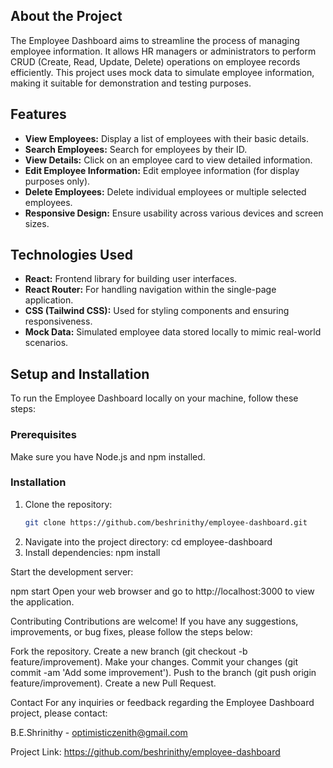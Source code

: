 ## About the Project

The Employee Dashboard aims to streamline the process of managing employee information. It allows HR managers or administrators to perform CRUD (Create, Read, Update, Delete) operations on employee records efficiently. This project uses mock data to simulate employee information, making it suitable for demonstration and testing purposes.

## Features

- **View Employees:** Display a list of employees with their basic details.
- **Search Employees:** Search for employees by their ID.
- **View Details:** Click on an employee card to view detailed information.
- **Edit Employee Information:** Edit employee information (for display purposes only).
- **Delete Employees:** Delete individual employees or multiple selected employees.
- **Responsive Design:** Ensure usability across various devices and screen sizes.

## Technologies Used

- **React:** Frontend library for building user interfaces.
- **React Router:** For handling navigation within the single-page application.
- **CSS (Tailwind CSS):** Used for styling components and ensuring responsiveness.
- **Mock Data:** Simulated employee data stored locally to mimic real-world scenarios.

## Setup and Installation

To run the Employee Dashboard locally on your machine, follow these steps:

### Prerequisites

Make sure you have Node.js and npm installed.

### Installation

1. Clone the repository:
   ```sh
   git clone https://github.com/beshrinithy/employee-dashboard.git

2. Navigate into the project directory:
  cd employee-dashboard
3. Install dependencies:
  npm install

Start the development server:

npm start
Open your web browser and go to http://localhost:3000 to view the application.

Contributing
Contributions are welcome! If you have any suggestions, improvements, or bug fixes, please follow the steps below:

Fork the repository.
Create a new branch (git checkout -b feature/improvement).
Make your changes.
Commit your changes (git commit -am 'Add some improvement').
Push to the branch (git push origin feature/improvement).
Create a new Pull Request.

Contact
For any inquiries or feedback regarding the Employee Dashboard project, please contact:

B.E.Shrinithy - optimisticzenith@gmail.com

Project Link: https://github.com/beshrinithy/employee-dashboard